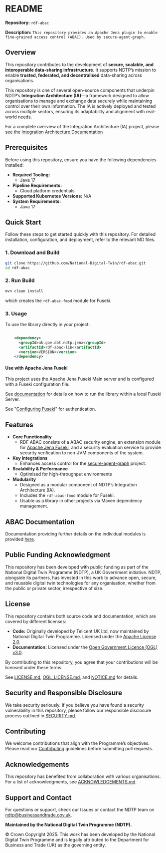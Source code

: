 # README  

**Repository:** `rdf-abac`  

**Description:** `This repository provides an Apache Jena plugin to enable fine-grained access control (ABAC). Used by secure-agent-graph.`

<!-- SPDX-License-Identifier: Apache-2.0 AND OGL-UK-3.0 -->

## Overview  
This repository contributes to the development of **secure, scalable, and interoperable data-sharing infrastructure**. It supports NDTP’s mission to enable **trusted, federated, and decentralised** data-sharing across organisations.  

This repository is one of several open-source components that underpin NDTP’s **Integration Architecture (IA)**—a framework designed to allow organisations to manage and exchange data securely while maintaining control over their own information. The IA is actively deployed and tested across multiple sectors, ensuring its adaptability and alignment with real-world needs. 

For a complete overview of the Integration Architecture (IA) project, please see the [Integration Architecture Documentation](https://github.com/National-Digital-Twin/integration-architecture-documentation)

## Prerequisites  
Before using this repository, ensure you have the following dependencies installed:  
- **Required Tooling:** 
    - Java 17
- **Pipeline Requirements:** 
    - Cloud platform credentials
- **Supported Kubernetes Versions:** N/A
- **System Requirements:** 
    - Java 17

## Quick Start  
Follow these steps to get started quickly with this repository. For detailed installation, configuration, and deployment, refer to the relevant MD files.  

### 1. Download and Build  
```sh  
git clone https://github.com/National-Digital-Twin/rdf-abac.git
cd rdf-abac
```
### 2. Run Build  
```sh  
mvn clean install
```

which creates the `rdf-abac-fmod` module for Fuseki.
### 3. Usage

To use the library directly in your project:

```xml

    <dependency>
      <groupId>uk.gov.dbt.ndtp.jena</groupId>
      <artifactId>rdf-abac-lib</artifactId>
      <version>VERSION</version>
    </dependency>

```
#### Use with Apache Jena Fuseki
This project uses the Apache Jena Fuseki Main server and is configured with a
Fuseki configuration file.

See [documentation](docs/abac-fuseki-server.md) for details on how to run the library within a local Fuseki Server.

See "[Configuring Fuseki](https://jena.apache.org/documentation/fuseki2/fuseki-configuration.html)"
for authentication.

## Features
- **Core Functionality**  
   - RDF ABAC consists of a ABAC security engine, an extension module for [Apache Jena Fuseki](https://jena.apache.org/documentation/fuseki2/),
and a security evaluation service to provide security verification
to non-JVM components of the system.
- **Key Integrations**  
    - Enhances access control for the [secure-agent-graph](https://github.com/National-Digital-Twin/secure-agent-graph) project.  
- **Scalability & Performance**  
    - Optimised for high-throughput environments
- **Modularity**  
    - Designed as a modular component of NDTP’s Integration Architecture (IA).  
    - Includes the `rdf-abac-fmod` module for Fuseki.  
    - Usable as a library in other projects via Maven dependency management.  

## ABAC Documentation  
Documentation providing further details on the individual modules is provided [here](docs/abac.md ). 

## Public Funding Acknowledgment  
This repository has been developed with public funding as part of the National Digital Twin Programme (NDTP), a UK Government initiative. NDTP, alongside its partners, has invested in this work to advance open, secure, and reusable digital twin technologies for any organisation, whether from the public or private sector, irrespective of size.  

## License  
This repository contains both source code and documentation, which are covered by different licenses:  
- **Code:** Originally developed by Telicent UK Ltd, now maintained by National Digital Twin Programme. Licensed under the [Apache License 2.0](LICENSE.md).  
- **Documentation:** Licensed under the [Open Government Licence (OGL) v3.0](OGL_LICENSE.md).  

By contributing to this repository, you agree that your contributions will be licensed under these terms.

See [LICENSE.md](LICENSE.md), [OGL_LICENSE.md](OGL_LICENSE.md), and [NOTICE.md](NOTICE.md) for details.  

## Security and Responsible Disclosure  
We take security seriously. If you believe you have found a security vulnerability in this repository, please follow our responsible disclosure process outlined in [SECURITY.md](SECURITY.md).  

## Contributing  
We welcome contributions that align with the Programme’s objectives. Please read our [Contributing](CONTRIBUTING.md) guidelines before submitting pull requests.  

## Acknowledgements  
This repository has benefited from collaboration with various organisations. For a list of acknowledgments, see [ACKNOWLEDGEMENTS.md](ACKNOWLEDGEMENTS.md).  

## Support and Contact  
For questions or support, check our Issues or contact the NDTP team on ndtp@businessandtrade.gov.uk.

**Maintained by the National Digital Twin Programme (NDTP).**  

© Crown Copyright 2025. This work has been developed by the National Digital Twin Programme and is legally attributed to the Department for Business and Trade (UK) as the governing entity.
